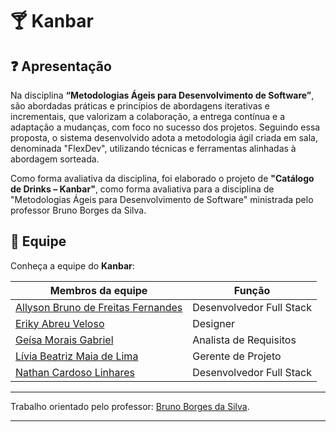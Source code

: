 # 🍸 **Kanbar**

## ❓ Apresentação 

Na disciplina **“Metodologias Ágeis para Desenvolvimento de Software”**, são abordadas práticas e princípios de abordagens iterativas e incrementais, que valorizam a colaboração, a entrega contínua e a adaptação a mudanças, com foco no sucesso dos projetos. Seguindo essa proposta, o sistema desenvolvido adota a metodologia ágil criada em sala, denominada "FlexDev", utilizando técnicas e ferramentas alinhadas à abordagem sorteada.

Como forma avaliativa da disciplina, foi elaborado o projeto de **"Catálogo de Drinks – Kanbar"**, como forma avaliativa para a disciplina de "Metodologias Ágeis para Desenvolvimento de Software" ministrada pelo professor Bruno Borges da Silva.


## 👥 Equipe

Conheça a equipe do **Kanbar**:

| Membros da equipe | Função | 
|--------------------|------------------------------| 
| [Allyson Bruno de Freitas Fernandes](https://github.com/Allysonfreitas210695) | Desenvolvedor Full Stack | 
| [Eriky Abreu Veloso](https://github.com/ErikyAbreu) | Designer | 
| [Geísa Morais Gabriel](https://github.com/Geisa-mg) | Analista de Requisitos |
| [Lívia Beatriz Maia de Lima](https://github.com/liviabeatrizml) | Gerente de Projeto |
| [Nathan Cardoso Linhares](https://github.com/Nathan-cardoso) | Desenvolvedor Full Stack |

---

Trabalho orientado pelo professor: [Bruno Borges da Silva](https://github.com/silv4b). 

---
